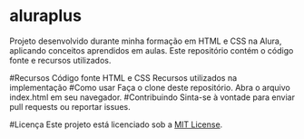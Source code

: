 # aluraplus
Projeto desenvolvido durante minha formação em HTML e CSS na Alura, aplicando conceitos aprendidos em aulas. Este repositório contém o código fonte e recursos utilizados.

#Recursos
Código fonte HTML e CSS
Recursos utilizados na implementação
#Como usar
Faça o clone deste repositório.
Abra o arquivo index.html em seu navegador.
#Contribuindo
Sinta-se à vontade para enviar pull requests ou reportar issues.

#Licença
Este projeto está licenciado sob a <span style="color:blue">[MIT License](LICENSE)</span>.

